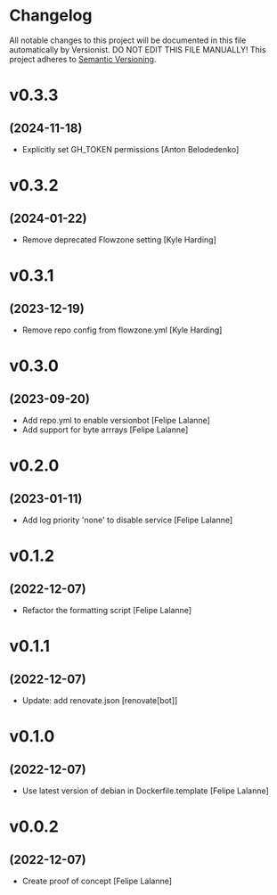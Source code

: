 # Changelog

All notable changes to this project will be documented in this file
automatically by Versionist. DO NOT EDIT THIS FILE MANUALLY!
This project adheres to [Semantic Versioning](http://semver.org/).

# v0.3.3
## (2024-11-18)

* Explicitly set GH_TOKEN permissions [Anton Belodedenko]

# v0.3.2
## (2024-01-22)

* Remove deprecated Flowzone setting [Kyle Harding]

# v0.3.1
## (2023-12-19)

* Remove repo config from flowzone.yml [Kyle Harding]

# v0.3.0
## (2023-09-20)

* Add repo.yml to enable versionbot [Felipe Lalanne]
* Add support for byte arrrays [Felipe Lalanne]

# v0.2.0
## (2023-01-11)

* Add log priority 'none' to disable service [Felipe Lalanne]

# v0.1.2
## (2022-12-07)

* Refactor the formatting script [Felipe Lalanne]

# v0.1.1
## (2022-12-07)

* Update: add renovate.json [renovate[bot]]

# v0.1.0
## (2022-12-07)

* Use latest version of debian in Dockerfile.template [Felipe Lalanne]

# v0.0.2
## (2022-12-07)

* Create proof of concept [Felipe Lalanne]
